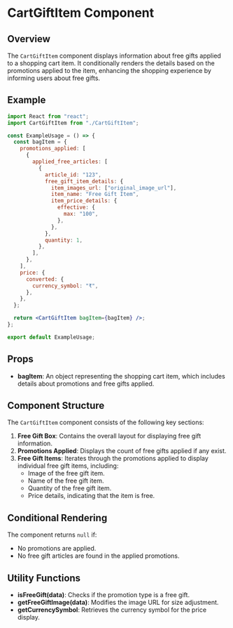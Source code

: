 # CartGiftItem Component

## Overview

The `CartGiftItem` component displays information about free gifts applied to a shopping cart item. It conditionally renders the details based on the promotions applied to the item, enhancing the shopping experience by informing users about free gifts.


## Example

```jsx
import React from "react";
import CartGiftItem from "./CartGiftItem";

const ExampleUsage = () => {
  const bagItem = {
    promotions_applied: [
      {
        applied_free_articles: [
          {
            article_id: "123",
            free_gift_item_details: {
              item_images_url: ["original_image_url"],
              item_name: "Free Gift Item",
              item_price_details: {
                effective: {
                  max: "100",
                },
              },
            },
            quantity: 1,
          },
        ],
      },
    ],
    price: {
      converted: {
        currency_symbol: "₹",
      },
    },
  };

  return <CartGiftItem bagItem={bagItem} />;
};

export default ExampleUsage;
```

## Props

- **bagItem**: An object representing the shopping cart item, which includes details about promotions and free gifts applied.

## Component Structure

The `CartGiftItem` component consists of the following key sections:

1. **Free Gift Box**: Contains the overall layout for displaying free gift information.
2. **Promotions Applied**: Displays the count of free gifts applied if any exist.
3. **Free Gift Items**: Iterates through the promotions applied to display individual free gift items, including:
   - Image of the free gift item.
   - Name of the free gift item.
   - Quantity of the free gift item.
   - Price details, indicating that the item is free.

## Conditional Rendering

The component returns `null` if:
- No promotions are applied.
- No free gift articles are found in the applied promotions.

## Utility Functions

- **isFreeGift(data)**: Checks if the promotion type is a free gift.
- **getFreeGiftImage(data)**: Modifies the image URL for size adjustment.
- **getCurrencySymbol**: Retrieves the currency symbol for the price display.